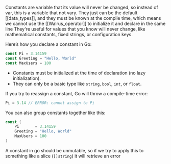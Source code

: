 Constants are variable that its value will never be changed, so instead of var, this is a variable that not vary.
They just can be the default [[data_types]], and they must be known at the compile time, which means we cannot use the [[Walrus_operator]] to initialize it and declare in the same line
They're useful for values that you know will never change, like mathematical constants, fixed strings, or configuration keys.

Here’s how you declare a constant in Go:

```go
const Pi = 3.14159
const Greeting = "Hello, World"
const MaxUsers = 100
```

- Constants must be initialized at the time of declaration (no lazy initialization).
- They can only be a basic type like `string`, `bool`, `int`, or `float`.

If you try to reassign a constant, Go will throw a compile-time error:

```go
Pi = 3.14 // ERROR: cannot assign to Pi
```

You can also group constants together like this:

```go
const (
    Pi       = 3.14159
    Greeting = "Hello, World"
    MaxUsers = 100
)
```

A constant in go should be unmutable, so if we try to apply this to something like a slice (`[]string`) it will retrieve an error 